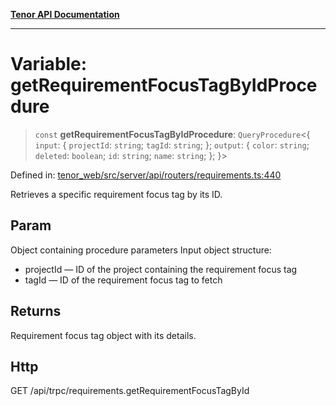 [**Tenor API Documentation**](../../README.md)

***

# Variable: getRequirementFocusTagByIdProcedure

> `const` **getRequirementFocusTagByIdProcedure**: `QueryProcedure`\<\{ `input`: \{ `projectId`: `string`; `tagId`: `string`; \}; `output`: \{ `color`: `string`; `deleted`: `boolean`; `id`: `string`; `name`: `string`; \}; \}\>

Defined in: [tenor\_web/src/server/api/routers/requirements.ts:440](https://github.com/Apantli/Tenor/blob/b33873959b5093fc3e3d66ac4f230a78a6395bbd/tenor_web/src/server/api/routers/requirements.ts#L440)

Retrieves a specific requirement focus tag by its ID.

## Param

Object containing procedure parameters
Input object structure:
- projectId — ID of the project containing the requirement focus tag
- tagId — ID of the requirement focus tag to fetch

## Returns

Requirement focus tag object with its details.

## Http

GET /api/trpc/requirements.getRequirementFocusTagById
